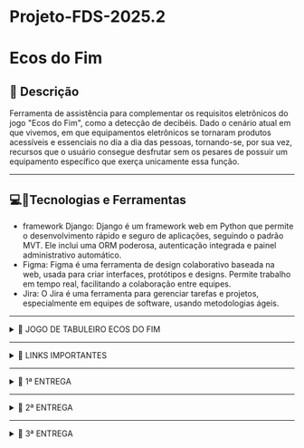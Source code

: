 # Projeto-FDS-2025.2

 # Ecos do Fim

## 📖 Descrição

Ferramenta de assistência para complementar os requisitos eletrônicos do jogo "Ecos do Fim", como a detecção de decibéis. Dado o cenário atual em que vivemos, em que equipamentos eletrônicos se tornaram produtos acessíveis e essenciais no dia a dia das pessoas, tornando-se, por sua vez, recursos que o usuário consegue desfrutar sem os pesares de possuir um equipamento específico que exerça unicamente essa função.

---

## 💻🔨Tecnologias e Ferramentas
- framework Django: Django é um framework web em Python que permite o desenvolvimento rápido e seguro de aplicações, seguindo o padrão MVT. Ele inclui uma ORM poderosa, autenticação integrada e painel administrativo automático.
- Figma: Figma é uma ferramenta de design colaborativo baseada na web, usada para criar interfaces, protótipos e designs. Permite trabalho em tempo real, facilitando a colaboração entre equipes.
- Jira: O Jira é uma ferramenta para gerenciar tarefas e projetos, especialmente em equipes de software, usando metodologias ágeis.

---

<details>
  <summary>🎲 JOGO DE TABULEIRO ECOS DO FIM</summary>
  
  <p> Ecos do Fim é um jogo de tabuleiro cooperativo e acessível, ambientado em um mundo pós-apocalíptico onde o som representa um perigo constante. Nesse novo cenário, qualquer ruído pode ser fatal, o que leva os sobreviventes a dependerem da comunicação visual para sobreviver. Pensando nisso, o jogo foi desenvolvido com foco na inclusão de pessoas com deficiência auditiva, utilizando a Libras (Língua Brasileira de Sinais) como principal forma de interação entre os jogadores.

A proposta é oferecer uma experiência colaborativa, imersiva e inovadora, na qual todos os participantes, sejam ouvintes ou surdos, compartilham os mesmos desafios e responsabilidades dentro do jogo. Cada jogador contribui de forma ativa para as missões, tomando decisões em equipe, resolvendo enigmas e enfrentando perigos, tudo por meio da comunicação silenciosa.

Mais do que um jogo, Ecos do Fim é uma ferramenta de conscientização. Ele estimula a empatia, valoriza a diversidade e mostra como a tecnologia e o design inclusivo podem transformar a forma como nos relacionamos com o outro. Ao integrar a Libras à mecânica do jogo, o projeto busca promover a acessibilidade de maneira lúdica, incentivando o respeito e a cooperação em todas as partidas.</p>

</details>

---

<details>
<summary>🔗 LINKS IMPORTANTES</summary>

<div align="center">
    <a href="https://cesar-team-g5o84hjj.atlassian.net/jira/software/projects/ECS/boards/34">
        <img src="https://img.shields.io/badge/Jira-0052CC?style=for-the-badge&logo=Jira&logoColor=white" alt="Jira">
    </a>
    
</a>
    <a href="https://www.figma.com/design/YBrHB9mzK732YyBM0SMN27/Untitled?node-id=2001-3809&t=ild2bgRAblnZjMFb-0">
        <img src="https://img.shields.io/badge/Figma-4B0082?style=for-the-badge&logo=Figma&logoColor=white" alt="Figma">
    </a>
</div>

</details>

---

<details>
<summary>📝 1ª ENTREGA</summary>

<br>

<p>O objetivo desta sprint foi dar continuidade ao desenvolvimento dos requisitos eletrônicos do jogo <strong>"Ecos do Fim"</strong>, com foco na implementação de funcionalidades como a detecção de decibéis, que contribuem para uma experiência mais imersiva e acessível.</p>

<p>Foram entregues o layout das histórias desenvolvidas no Figma, além da atualização do backlog no Jira.</p>

<p>Também foi produzido um Screencast demonstrando o protótipo de baixa fidelidade criado no Figma, <strong>garantindo o cumprimento de todos os requisitos propostos para esta entrega</strong>.</p>

<p>Por fim, elaboramos um documento para registrar todas as histórias do projeto de forma organizada.</p>


  <p>
    Segue link para o Doc com as histórias:<br>
    <a href="https://www.canva.com/design/DAGx9S8lF68/mOA3cmGpV-vzQiZq-znOsg/edit" target="_blank" style="text-decoration: none; color: inherit;">
      HSTÓRIAS
    </a> 
  </p>

  <br>
  
  Imagem do Quadro da Sprint (JIRA):  
![Quadro da Sprint](https://github.com/majufponte/Projeto-FDS-2025.2/blob/main/assets/Board.jpg?raw=true)

<br>

Imagem do Backlog (JIRA):  
![Backlog](https://github.com/majufponte/Projeto-FDS-2025.2/blob/main/assets/Backlog.jpg?raw=true)

<br>

 Print da tela do Figma:  
![Print da Tela do Figma](https://github.com/majufponte/Projeto-FDS-2025.2/blob/main/assets/PrintFigma.jpg?raw=true)

  Segue link para o Figma:<br>
  <a href="https://www.figma.com/design/YBrHB9mzK732YyBM0SMN27/Untitled?node-id=2001-4197&t=VWeXCNtlry4v4ugQ-0" target="_blank" style="text-decoration: none; color: inherit;">
    FIGMA
  </a>
</p>
<br>
<p>
  Segue link para o Screencast no Youtube:<br>
  <a href="https://youtu.be/W2k6X2Y8gcw" target="_blank" style="text-decoration: none; color: inherit;">
    SCREENCAST
  </a>
</p>

  

</details>

---

<details>
<summary>📝 2ª ENTREGA</summary>

<br> Histórias Implementadas: 

<br>História 1 - Como jogador, gostaria de ter um mapa para me dar uma representação visual de onde estou e por onde já passei. 

![História 1](https://github.com/majufponte/Projeto-FDS-2025.2/blob/main/assets/Historia1.jpg?raw=true)


História 2 - Como usuário, gostaria da opção de regular a dificuldade do jogo com a sensibilidade de decibéis, para ter uma experiência mais casual ou mais imersiva.

![História 2](https://github.com/majufponte/Projeto-FDS-2025.2/blob/main/assets/Historia2.3.jpg?raw=true)

![História 2](https://github.com/majufponte/Projeto-FDS-2025.2/blob/main/assets/Historia2.2.jpg?raw=true)

![História 2](https://github.com/majufponte/Projeto-FDS-2025.2/blob/main/assets/Historia2.jpg?raw=true)

![História 2](https://github.com/majufponte/Projeto-FDS-2025.2/blob/main/assets/Historia2.4.jpg?raw=true)

História 3 - Como jogador, gostaria que no mapa ficasse marcado os locais onde já passei e quantos suprimentos eu peguei naquele local.

![História 3](https://github.com/majufponte/Projeto-FDS-2025.2/blob/main/assets/banco_dados_locais.jpeg?raw=true)

![História 3](https://github.com/majufponte/Projeto-FDS-2025.2/blob/main/assets/Historia3.jpg?raw=true)

Imagem do Quadro da Segunda Sprint:

![Quadro da Sprint](https://github.com/majufponte/Projeto-FDS-2025.2/blob/main/assets/jira.jpeg?raw=true)


Imagem do Backlog do JIRA:

![Backlog](https://github.com/majufponte/Projeto-FDS-2025.2/blob/main/assets/backlog.jpeg?raw=true)

<p>
  Segue link para o Deploy:<br>
  <a href="https://ecos-fim.azurewebsites.net/" target="_blank" style="text-decoration: none; color: inherit;">
    Ecos Do Fim
  </a>
</p>

<p>
 <br>Segue o link para o screencast do deploy com três histórias implementadas:

 <br>Ajuste da dificuldade – de acordo com o nível escolhido, a sensibilidade do microfone que capta o áudio se adapta: em níveis mais fáceis, ele é menos sensível; já em   níveis mais difíceis, torna-se mais sensível.
 <br>Visualização do mapa – o jogador pode acessar o mapa para acompanhar sua progressão.
 <br>Interação com o mapa – é possível marcar os locais já visitados e visualizar quantos itens foram recuperados em cada um deles.

  <a href="https://youtu.be/R4ITlKYI4bw" target="_blank" style="text-decoration: none; color: inherit;">
    Screencast no youtube
  </a>
</p>

Programação em Par Experimentada - Segue link com o relatório:

<div align="center">
    <a href="https://docs.google.com/document/d/1vuLVAkLyvJm9vDMFXJLZY0u_QItAgq2f51laFVbfH8Y/edit?usp=sharing">
        <img src="https://img.shields.io/badge/Google%20Docs-4285F4?style=for-the-badge&logo=Google-Docs&logoColor=white" alt="Google Docs">
    </a>

   </details>

---
<details>
<summary>📝 3ª ENTREGA</summary>

<br>

<p>

</details>


